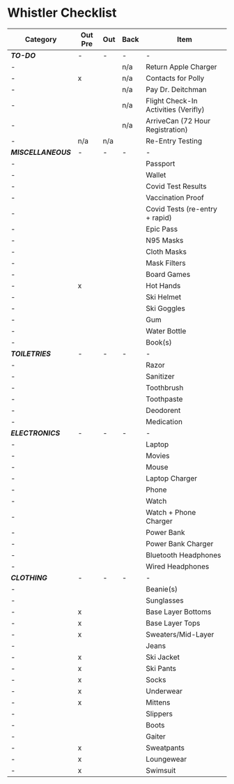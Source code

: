 # Whistler Checklist

|Category|Out Pre|Out|Back|Item|
|---|---|---|---|---|
|***TO-DO***|-|-|-|-|
|-|||n/a|Return Apple Charger|
|-|x||n/a|Contacts for Polly|
|-|||n/a|Pay Dr. Deitchman|
|-|||n/a|Flight Check-In Activities (Verifly)|
|-|||n/a|ArriveCan (72 Hour Registration)|
|-|n/a|n/a||Re-Entry Testing|
|***MISCELLANEOUS***|-|-|-|-|
|-||||Passport|
|-||||Wallet|
|-||||Covid Test Results|
|-||||Vaccination Proof|
|-||||Covid Tests (re-entry + rapid)|
|-||||Epic Pass|
|-||||N95 Masks|
|-||||Cloth Masks|
|-||||Mask Filters|
|-||||Board Games|
|-|x|||Hot Hands|
|-||||Ski Helmet|
|-||||Ski Goggles|
|-||||Gum|
|-||||Water Bottle|
|-||||Book(s)|
|***TOILETRIES***|-|-|-|-|
|-||||Razor|
|-||||Sanitizer|
|-||||Toothbrush|
|-||||Toothpaste|
|-||||Deodorent|
|-||||Medication|
|***ELECTRONICS***|-|-|-|-|
|-||||Laptop|
|-||||Movies|
|-||||Mouse|
|-||||Laptop Charger|
|-||||Phone|
|-||||Watch|
|-||||Watch + Phone Charger|
|-||||Power Bank|
|-||||Power Bank Charger|
|-||||Bluetooth Headphones|
|-||||Wired Headphones|
|***CLOTHING***|-|-|-|-|
|-||||Beanie(s)|
|-||||Sunglasses|
|-|x|||Base Layer Bottoms|
|-|x|||Base Layer Tops|
|-|x|||Sweaters/Mid-Layer|
|-||||Jeans|
|-|x|||Ski Jacket|
|-|x|||Ski Pants|
|-|x|||Socks|
|-|x|||Underwear|
|-|x|||Mittens|
|-||||Slippers|
|-||||Boots|
|-||||Gaiter|
|-|x|||Sweatpants|
|-|x|||Loungewear|
|-|x|||Swimsuit|
